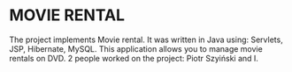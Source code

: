 # MOVIE RENTAL

The project implements Movie rental. It was written in Java using: Servlets, JSP, Hibernate, MySQL. This application allows
you to manage movie rentals on DVD. 2 people worked on the project: Piotr Szyiński and I.
